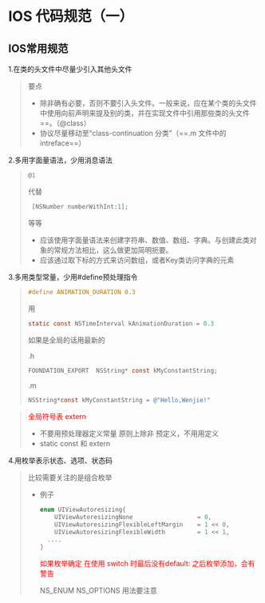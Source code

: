 # IOS 代码规范（一）

## IOS常用规范

1.在类的头文件中尽量少引入其他头文件

> 要点 
> + 除非确有必要，否则不要引入头文件。一般来说，应在某个类的头文件中使用向前声明来提及别的类，并在实现文件中引用那些类的头文件==。（@class）
> + 协议尽量移动至“class-continuation 分类”（==.m 文件中的intreface==）

2.多用字面量语法，少用消息语法

> ```objective-c
> @1
> ```
>
>  代替 
>
> ```objective-c
>  [NSNumber numberWithInt:1];
> ```
>
> 等等
>
> + 应该使用字面量语法来创建字符串、数值、数组、字典。与创建此类对象的常规方法相比，这么做更加简明扼要。
> + 应该通过取下标的方式来访问数组，或者Key类访问字典的元素

3.多用类型常量，少用#define预处理指令

>```objective-c
>#define ANIMATION_DURATION 0.3
>```
>
>用
>
>```objective-c
>static const NSTimeInterval kAnimationDuration = 0.3
>```
>
>如果是全局的话用最新的
>
>.h
>
>```objective-c
>FOUNDATION_EXPORT  NSString* const kMyConstantString;
>```
>
>.m
>
>```objective-c
>NSString*const kMyConstantString = @"Hello,Wenjie!"
>```

><font color=red>全局符号表 extern</font>
>
>+ 不要用预处理器定义常量 原则上除非 预定义，不用用定义
>+ static const  和 extern

4.用枚举表示状态、选项、状态码

> 比较需要关注的是组合枚举
>
> + 例子
>
>   ```objective-c
>   enum UIViewAutoresizing{
>     	UIViewAutoresizingNone 					= 0,
>      	UIViewAutoresizingFlexibleLeftMargin 	= 1 << 0,
>     	UIViewAutoresizingFlexibleWidth      	= 1 << 1,
>     ....
>   }
>   ```
>
>   <font color=red>如果枚举确定 在使用 switch 时最后没有default: 之后枚举添加，会有警告</font>
>
>   NS_ENUM  NS_OPTIONS 用法要注意